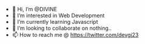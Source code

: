 - 👋 Hi, I’m @DIVlNE
- 👀 I’m interested in Web Development
- 🌱 I’m currently learning Javascript
- 💞️ I’m looking to collaborate on nothing..
- 📫 How to reach me @ https://twitter.com/devgj23

<!---
DIVlNE/DIVlNE is a ✨ special ✨ repository because its `README.md` (this file) appears on your GitHub profile.
You can click the Preview link to take a look at your changes.
--->
